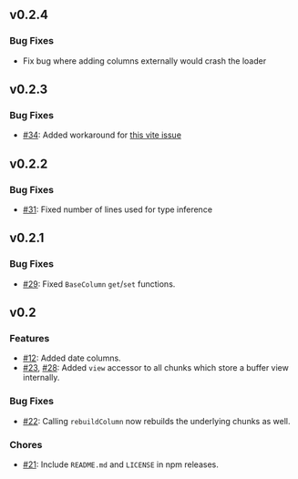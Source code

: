 ## v0.2.4

### Bug Fixes

-   Fix bug where adding columns externally would crash the loader

## v0.2.3

### Bug Fixes

-   [#34](https://github.com/lukaswagner/csv-parser/pull/34): Added workaround for [this vite issue](https://github.com/vitejs/vite/issues/5699)

## v0.2.2

### Bug Fixes

-   [#31](https://github.com/lukaswagner/csv-parser/pull/31): Fixed number of lines used for type inference

## v0.2.1

### Bug Fixes

-   [#29](https://github.com/lukaswagner/csv-parser/issues/29): Fixed `BaseColumn` `get`/`set` functions.

## v0.2

### Features

-   [#12](https://github.com/lukaswagner/csv-parser/issues/12): Added date columns.
-   [#23](https://github.com/lukaswagner/csv-parser/issues/23), [#28](https://github.com/lukaswagner/csv-parser/issues/28): Added `view` accessor to all chunks which store a buffer view internally.

### Bug Fixes

-   [#22](https://github.com/lukaswagner/csv-parser/issues/22): Calling `rebuildColumn` now rebuilds the underlying chunks as well.

### Chores

-   [#21](https://github.com/lukaswagner/csv-parser/issues/21): Include `README.md` and `LICENSE` in npm releases.
